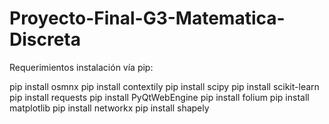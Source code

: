 # Proyecto-Final-G3-Matematica-Discreta

Requerimientos instalación vía pip:

pip install osmnx
pip install contextily
pip install scipy
pip install scikit-learn
pip install requests
pip install PyQtWebEngine
pip install folium
pip install matplotlib
pip install networkx
pip install shapely
